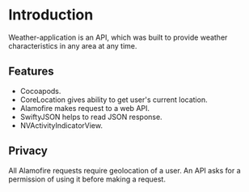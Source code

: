 # Introduction

Weather-application is an API, which was built to provide weather characteristics in any area at any time.

## Features
- Cocoapods.
- CoreLocation gives ability to get user's current location.
- Alamofire makes request to a web API.
- SwiftyJSON helps to read JSON response.
- NVActivityIndicatorView.

## Privacy
All Alamofire requests require geolocation of a user.
An API asks for a permission of using it before making a request.
